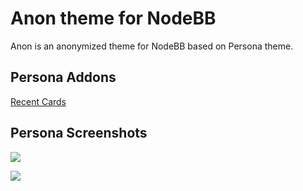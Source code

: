 Anon theme for NodeBB
====================

Anon is an anonymized theme for NodeBB based on Persona theme.

## Persona Addons

[Recent Cards](https://github.com/psychobunny/nodebb-plugin-recent-cards)

## Persona Screenshots

![](https://d2gn4xht817m0g.cloudfront.net/p/product_screenshots/images/original/000/570/286/570286-db378dfd28256a8fabacc9129b3638dc678ac393.png?1439315393)

![](https://d2gn4xht817m0g.cloudfront.net/p/product_screenshots/images/original/000/570/287/570287-5875c63ce086d361b76d94e5bc7cc88a5fd34b8b.png?1439315419)

